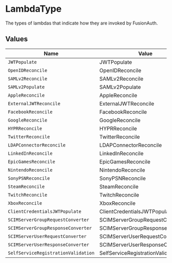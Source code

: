 # LambdaType

The types of lambdas that indicate how they are invoked by FusionAuth.


## Values

| Name                                | Value                               |
| ----------------------------------- | ----------------------------------- |
| `JWTPopulate`                       | JWTPopulate                         |
| `OpenIDReconcile`                   | OpenIDReconcile                     |
| `SAMLv2Reconcile`                   | SAMLv2Reconcile                     |
| `SAMLv2Populate`                    | SAMLv2Populate                      |
| `AppleReconcile`                    | AppleReconcile                      |
| `ExternalJWTReconcile`              | ExternalJWTReconcile                |
| `FacebookReconcile`                 | FacebookReconcile                   |
| `GoogleReconcile`                   | GoogleReconcile                     |
| `HYPRReconcile`                     | HYPRReconcile                       |
| `TwitterReconcile`                  | TwitterReconcile                    |
| `LDAPConnectorReconcile`            | LDAPConnectorReconcile              |
| `LinkedInReconcile`                 | LinkedInReconcile                   |
| `EpicGamesReconcile`                | EpicGamesReconcile                  |
| `NintendoReconcile`                 | NintendoReconcile                   |
| `SonyPSNReconcile`                  | SonyPSNReconcile                    |
| `SteamReconcile`                    | SteamReconcile                      |
| `TwitchReconcile`                   | TwitchReconcile                     |
| `XboxReconcile`                     | XboxReconcile                       |
| `ClientCredentialsJWTPopulate`      | ClientCredentialsJWTPopulate        |
| `SCIMServerGroupRequestConverter`   | SCIMServerGroupRequestConverter     |
| `SCIMServerGroupResponseConverter`  | SCIMServerGroupResponseConverter    |
| `SCIMServerUserRequestConverter`    | SCIMServerUserRequestConverter      |
| `SCIMServerUserResponseConverter`   | SCIMServerUserResponseConverter     |
| `SelfServiceRegistrationValidation` | SelfServiceRegistrationValidation   |
